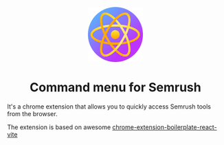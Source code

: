 <div align="center">
<img src="public/icon-128.png" alt="logo"/>
<h1>Command menu for Semrush</h1>
</div>

It's a chrome extension that allows you to quickly access Semrush tools from the browser.

The extension is based on awesome [chrome-extension-boilerplate-react-vite](https://github.com/Jonghakseo/chrome-extension-boilerplate-react-vite)
